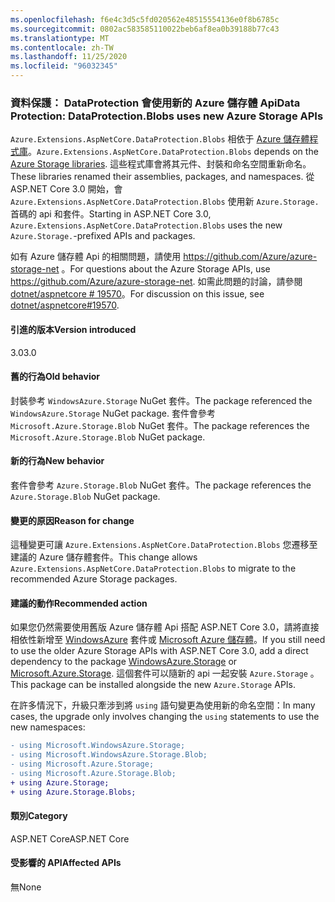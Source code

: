 ```yaml
---
ms.openlocfilehash: f6e4c3d5c5fd020562e48515554136e0f8b6785c
ms.sourcegitcommit: 0802ac583585110022beb6af8ea0b39188b77c43
ms.translationtype: MT
ms.contentlocale: zh-TW
ms.lasthandoff: 11/25/2020
ms.locfileid: "96032345"
---
```

### <a name="data-protection-dataprotectionblobs-uses-new-azure-storage-apis"></a><span data-ttu-id="c7081-101">資料保護： DataProtection 會使用新的 Azure 儲存體 Api</span><span class="sxs-lookup"><span data-stu-id="c7081-101">Data Protection: DataProtection.Blobs uses new Azure Storage APIs</span></span>

<span data-ttu-id="c7081-102">`Azure.Extensions.AspNetCore.DataProtection.Blobs` 相依于 [Azure 儲存體程式庫](https://github.com/Azure/azure-storage-net)。</span><span class="sxs-lookup"><span data-stu-id="c7081-102">`Azure.Extensions.AspNetCore.DataProtection.Blobs` depends on the [Azure Storage libraries](https://github.com/Azure/azure-storage-net).</span></span> <span data-ttu-id="c7081-103">這些程式庫會將其元件、封裝和命名空間重新命名。</span><span class="sxs-lookup"><span data-stu-id="c7081-103">These libraries renamed their assemblies, packages, and namespaces.</span></span> <span data-ttu-id="c7081-104">從 ASP.NET Core 3.0 開始，會 `Azure.Extensions.AspNetCore.DataProtection.Blobs` 使用新 `Azure.Storage.` 首碼的 api 和套件。</span><span class="sxs-lookup"><span data-stu-id="c7081-104">Starting in ASP.NET Core 3.0, `Azure.Extensions.AspNetCore.DataProtection.Blobs` uses the new `Azure.Storage.`-prefixed APIs and packages.</span></span>

<span data-ttu-id="c7081-105">如有 Azure 儲存體 Api 的相關問題，請使用 <https://github.com/Azure/azure-storage-net> 。</span><span class="sxs-lookup"><span data-stu-id="c7081-105">For questions about the Azure Storage APIs, use <https://github.com/Azure/azure-storage-net>.</span></span> <span data-ttu-id="c7081-106">如需此問題的討論，請參閱 [dotnet/aspnetcore # 19570](https://github.com/dotnet/aspnetcore/issues/19570)。</span><span class="sxs-lookup"><span data-stu-id="c7081-106">For discussion on this issue, see [dotnet/aspnetcore#19570](https://github.com/dotnet/aspnetcore/issues/19570).</span></span>

#### <a name="version-introduced"></a><span data-ttu-id="c7081-107">引進的版本</span><span class="sxs-lookup"><span data-stu-id="c7081-107">Version introduced</span></span>

<span data-ttu-id="c7081-108">3.0</span><span class="sxs-lookup"><span data-stu-id="c7081-108">3.0</span></span>

#### <a name="old-behavior"></a><span data-ttu-id="c7081-109">舊的行為</span><span class="sxs-lookup"><span data-stu-id="c7081-109">Old behavior</span></span>

<span data-ttu-id="c7081-110">封裝參考 `WindowsAzure.Storage` NuGet 套件。</span><span class="sxs-lookup"><span data-stu-id="c7081-110">The package referenced the `WindowsAzure.Storage` NuGet package.</span></span>
<span data-ttu-id="c7081-111">套件會參考 `Microsoft.Azure.Storage.Blob` NuGet 套件。</span><span class="sxs-lookup"><span data-stu-id="c7081-111">The package references the `Microsoft.Azure.Storage.Blob` NuGet package.</span></span>

#### <a name="new-behavior"></a><span data-ttu-id="c7081-112">新的行為</span><span class="sxs-lookup"><span data-stu-id="c7081-112">New behavior</span></span>

<span data-ttu-id="c7081-113">套件會參考 `Azure.Storage.Blob` NuGet 套件。</span><span class="sxs-lookup"><span data-stu-id="c7081-113">The package references the `Azure.Storage.Blob` NuGet package.</span></span>

#### <a name="reason-for-change"></a><span data-ttu-id="c7081-114">變更的原因</span><span class="sxs-lookup"><span data-stu-id="c7081-114">Reason for change</span></span>

<span data-ttu-id="c7081-115">這種變更可讓 `Azure.Extensions.AspNetCore.DataProtection.Blobs` 您遷移至建議的 Azure 儲存體套件。</span><span class="sxs-lookup"><span data-stu-id="c7081-115">This change allows `Azure.Extensions.AspNetCore.DataProtection.Blobs` to migrate to the recommended Azure Storage packages.</span></span>

#### <a name="recommended-action"></a><span data-ttu-id="c7081-116">建議的動作</span><span class="sxs-lookup"><span data-stu-id="c7081-116">Recommended action</span></span>

<span data-ttu-id="c7081-117">如果您仍然需要使用舊版 Azure 儲存體 Api 搭配 ASP.NET Core 3.0，請將直接相依性新增至 [WindowsAzure](https://www.nuget.org/packages/WindowsAzure.Storage/) 套件或 [Microsoft Azure 儲存體](https://www.nuget.org/packages/Microsoft.Azure.Storage.Blob/)。</span><span class="sxs-lookup"><span data-stu-id="c7081-117">If you still need to use the older Azure Storage APIs with ASP.NET Core 3.0, add a direct dependency to the package [WindowsAzure.Storage](https://www.nuget.org/packages/WindowsAzure.Storage/) or [Microsoft.Azure.Storage](https://www.nuget.org/packages/Microsoft.Azure.Storage.Blob/).</span></span> <span data-ttu-id="c7081-118">這個套件可以隨新的 api 一起安裝 `Azure.Storage` 。</span><span class="sxs-lookup"><span data-stu-id="c7081-118">This package can be installed alongside the new `Azure.Storage` APIs.</span></span>

<span data-ttu-id="c7081-119">在許多情況下，升級只牽涉到將 `using` 語句變更為使用新的命名空間：</span><span class="sxs-lookup"><span data-stu-id="c7081-119">In many cases, the upgrade only involves changing the `using` statements to use the new namespaces:</span></span>

```diff
- using Microsoft.WindowsAzure.Storage;
- using Microsoft.WindowsAzure.Storage.Blob;
- using Microsoft.Azure.Storage;
- using Microsoft.Azure.Storage.Blob;
+ using Azure.Storage;
+ using Azure.Storage.Blobs;
```

#### <a name="category"></a><span data-ttu-id="c7081-120">類別</span><span class="sxs-lookup"><span data-stu-id="c7081-120">Category</span></span>

<span data-ttu-id="c7081-121">ASP.NET Core</span><span class="sxs-lookup"><span data-stu-id="c7081-121">ASP.NET Core</span></span>

#### <a name="affected-apis"></a><span data-ttu-id="c7081-122">受影響的 API</span><span class="sxs-lookup"><span data-stu-id="c7081-122">Affected APIs</span></span>

<span data-ttu-id="c7081-123">無</span><span class="sxs-lookup"><span data-stu-id="c7081-123">None</span></span>

<!-- 

#### Affected APIs

Not detectable via API analysis

-->
